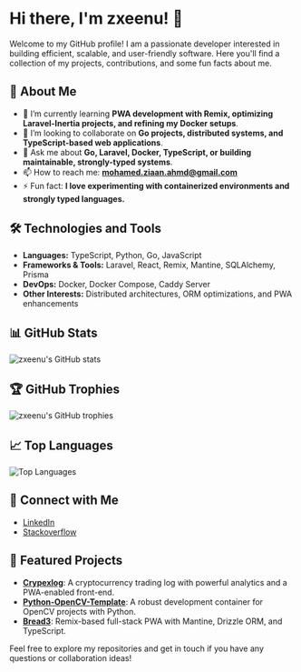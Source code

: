 # Hi there, I'm zxeenu! 👋

Welcome to my GitHub profile! I am a passionate developer interested in building efficient, scalable, and user-friendly software. Here you'll find a collection of my projects, contributions, and some fun facts about me.

## 🚀 About Me

- 🌱 I’m currently learning **PWA development with Remix, optimizing Laravel-Inertia projects, and refining my Docker setups**.
- 👯 I’m looking to collaborate on **Go projects, distributed systems, and TypeScript-based web applications**.
- 💬 Ask me about **Go, Laravel, Docker, TypeScript, or building maintainable, strongly-typed systems**.
- 📫 How to reach me: **mohamed.ziaan.ahmd@gmail.com**
- ⚡ Fun fact: **I love experimenting with containerized environments and strongly typed languages.**

## 🛠️ Technologies and Tools

- **Languages:** TypeScript, Python, Go, JavaScript  
- **Frameworks & Tools:** Laravel, React, Remix, Mantine, SQLAlchemy, Prisma  
- **DevOps:** Docker, Docker Compose, Caddy Server  
- **Other Interests:** Distributed architectures, ORM optimizations, and PWA enhancements  

## 📊 GitHub Stats

![zxeenu's GitHub stats](https://github-readme-stats.vercel.app/api?username=zxeenu&show_icons=true&theme=radical)

## 🏆 GitHub Trophies

![zxeenu's GitHub trophies](https://github-profile-trophy.vercel.app/?username=zxeenu&theme=radical)

## 📈 Top Languages

![Top Languages](https://github-readme-stats.vercel.app/api/top-langs/?username=zxeenu&layout=compact&theme=radical)

## 🔗 Connect with Me

- [LinkedIn](https://www.linkedin.com/in/ziaan-ahmed-73b201221)
- [Stackoverflow](https://stackoverflow.com/users/15810938/zxeenu)

## 📂 Featured Projects

- **[Crypexlog](https://github.com/zxeenu/crypexlog)**: A cryptocurrency trading log with powerful analytics and a PWA-enabled front-end.  
- **[Python-OpenCV-Template](https://github.com/zxeenu/python-opencv-template)**: A robust development container for OpenCV projects with Python.  
- **[Bread3](https://github.com/zxeenu/bread3)**: Remix-based full-stack PWA with Mantine, Drizzle ORM, and TypeScript.  

Feel free to explore my repositories and get in touch if you have any questions or collaboration ideas!

